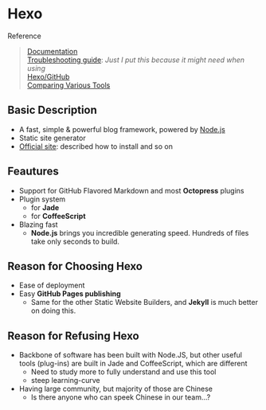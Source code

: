 # Hexo
Reference
> [Documentation](https://hexo.io/docs/index.html)  
> [Troubleshooting guide](https://hexo.io/docs/troubleshooting): *Just I put this because it might need when using*  
> [Hexo/GitHub](https://github.com/hexojs/hexo)  
> [Comparing Various Tools](https://www.techiediaries.com/jekyll-hugo-hexo/)

## Basic Description
- A fast, simple & powerful blog framework, powered by [Node.js](https://nodejs.org/en/)
- Static site generator
- [Official site](https://hexo.io/): described how to install and so on

## Feautures
- Support for GitHub Flavored Markdown and most **Octopress** plugins
- Plugin system
  - for **Jade**
  - for **CoffeeScript**
- Blazing fast
  - **Node.js** brings you incredible generating speed. Hundreds of files take only seconds to build.


## Reason for Choosing Hexo
- Ease of deployment
- Easy **GitHub Pages publishing**
  - Same for the other Static Website Builders, and **Jekyll** is much better on doing this.

## Reason for Refusing Hexo
- Backbone of software has been built with Node.JS, but other useful tools (plug-ins) are built in Jade and CoffeeScript, which are different
  - Need to study more to fully understand and use this tool
  - steep learning-curve
- Having large community, but majority of those are Chinese
  - Is there anyone who can speek Chinese in our team...?
